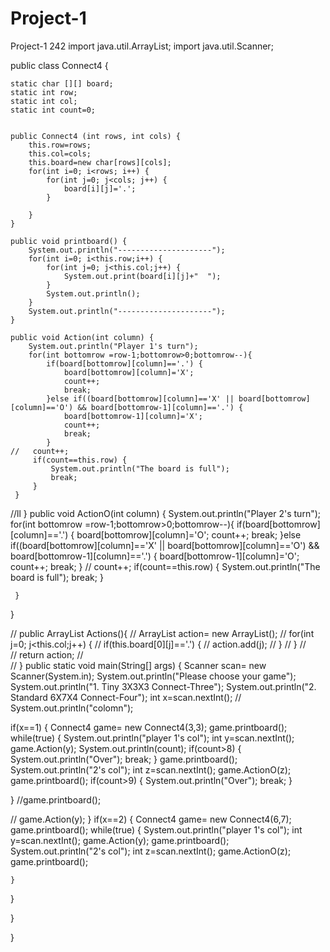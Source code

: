 # Project-1
Project-1 242
import java.util.ArrayList;
import java.util.Scanner;

public class Connect4 {

	static char [][] board;
	static int row;
	static int col;
	static int count=0;
 
 
	public Connect4 (int rows, int cols) {
		this.row=rows;
		this.col=cols;
		this.board=new char[rows][cols];
		for(int i=0; i<rows; i++) {
			for(int j=0; j<cols; j++) {
				board[i][j]='.';
			}
   
		}
	}
 
	public void printboard() {
		System.out.println("---------------------");
		for(int i=0; i<this.row;i++) {
			for(int j=0; j<this.col;j++) {
				System.out.print(board[i][j]+"  ");
			}
			System.out.println();
		}
		System.out.println("---------------------"); 
	}
 
	public void Action(int column) {
		System.out.println("Player 1's turn");
		for(int bottomrow =row-1;bottomrow>0;bottomrow--){
			if(board[bottomrow][column]=='.') {
				board[bottomrow][column]='X';
				count++;
				break;
			}else if((board[bottomrow][column]=='X' || board[bottomrow][column]=='O') && board[bottomrow-1][column]=='.') {
				board[bottomrow-1][column]='X';
				count++;
				break;
			}
	//	 count++;
		 if(count==this.row) {
			 System.out.println("The board is full");
			 break;
		 }
	 }
  //ll
 }
 public void ActionO(int column) {
	 System.out.println("Player 2's turn");
	 for(int bottomrow =row-1;bottomrow>0;bottomrow--){
		 if(board[bottomrow][column]=='.') {
			 board[bottomrow][column]='O';
			 count++;
			 break;
		 }else if((board[bottomrow][column]=='X' || board[bottomrow][column]=='O') && board[bottomrow-1][column]=='.') {
			 board[bottomrow-1][column]='O';
			 count++;
			 break;
		 }
//		 count++;
		 if(count==this.row) {
			 System.out.println("The board is full");
			 break;
		 }
		 
	 }
  
 }
 
// public ArrayList<Integer> Actions(){
//  ArrayList<Integer> action= new ArrayList<Integer>();
//  for(int j=0; j<this.col;j++) {
//   if(this.board[0][j]=='.') {
//    action.add(j);
//   }
//  }
//  
//  return action;
//      
// }
 public static void main(String[] args) {
  Scanner scan= new Scanner(System.in);
  System.out.println("Please choose your game");
  System.out.println("1. Tiny 3X3X3 Connect-Three");
  System.out.println("2. Standard 6X7X4 Connect-Four");
  int x=scan.nextInt();
//  System.out.println("colomn");
  
  if(x==1) {
   Connect4 game= new Connect4(3,3);
   game.printboard();
   while(true) {
   System.out.println("player 1's col");
   int y=scan.nextInt();
   game.Action(y);
   System.out.println(count);
   if(count>8) {
	   System.out.println("Over");
	   break;
   }
   game.printboard();
   System.out.println("2's col");
   int z=scan.nextInt();
   game.ActionO(z);
   game.printboard();
   if(count>9) {
	   System.out.println("Over");
	   break;
   }
   
   }
   //game.printboard();
   
  // game.Action(y);
  }
  if(x==2) {
   Connect4 game= new Connect4(6,7);
   game.printboard();
   while(true) {
    System.out.println("player 1's col");
    int y=scan.nextInt();
    game.Action(y);
    game.printboard();
    System.out.println("2's col");
    int z=scan.nextInt();
    game.ActionO(z);
    game.printboard();
    
    }
  }
  
  
  
 }

}
